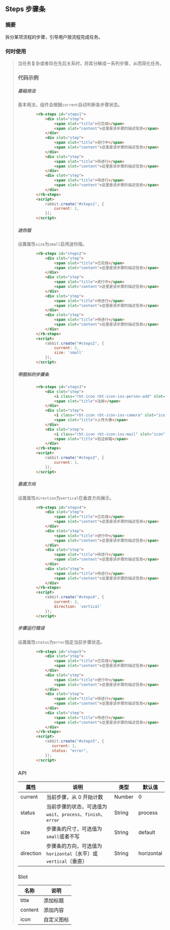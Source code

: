 ## Steps 步骤条

### 摘要

拆分某项流程的步骤，引导用户按流程完成任务。

### 何时使用

<blockquote>当任务复杂或者存在先后关系时，将其分解成一系列步骤，从而简化任务。

### 代码示例

##### 基础用法

基本用法，组件会根据`current`自动判断各步骤状态。

```html
        <rb-steps id="steps1">
            <div slot="step">
                <span slot="title">已完成</span>
                <span slot="content">这里是该步骤的描述信息</span>
            </div>
            <div slot="step">
                <span slot="title">进行中</span>
                <span slot="content">这里是该步骤的描述信息</span>
            </div>
            <div slot="step">
                <span slot="title">待进行</span>
                <span slot="content">这里是该步骤的描述信息</span>
            </div>
            <div slot="step">
                <span slot="title">待进行</span>
                <span slot="content">这里是该步骤的描述信息</span>
            </div>
        </rb-steps>
        <script>
            rabbit.create("#steps1", {
                current: 1,
            });
        </script>
```

##### 迷你版

设置属性`size`为`small`启用迷你版。

```html
        <rb-steps id="steps2">
            <div slot="step">
                <span slot="title">已完成</span>
                <span slot="content">这里是该步骤的描述信息</span>
            </div>
            <div slot="step">
                <span slot="title">进行中</span>
                <span slot="content">这里是该步骤的描述信息</span>
            </div>
            <div slot="step">
                <span slot="title">待进行</span>
                <span slot="content">这里是该步骤的描述信息</span>
            </div>
            <div slot="step">
                <span slot="title">待进行</span>
                <span slot="content">这里是该步骤的描述信息</span>
            </div>
        </rb-steps>
        <script>
            rabbit.create("#steps2", {
                current: 2,
                size: 'small'
            });
        </script>
```

##### 带图标的步骤条

```html
        <rb-steps id="steps3">
            <div slot="step">
                <i class="rbt-icon rbt-icon-ios-person-add" slot="icon"></i>
                <span slot="title">注册</span>
            </div>
            <div slot="step">
                <i class="rbt-icon rbt-icon-ios-camera" slot="icon"></i>
                <span slot="title">上传头像</span>
            </div>
            <div slot="step">
                <i class="rbt-icon rbt-icon-ios-mail" slot="icon"></i>
                <span slot="title">验证邮箱</span>
            </div>
        </rb-steps>
        <script>
            rabbit.create("#steps3", {
                current: 1,
            });
        </script>
```

##### 垂直方向 

设置属性`direction`为`vertical`在垂直方向展示。

```html
        <rb-steps id="steps4">
            <div slot="step">
                <span slot="title">已完成</span>
                <span slot="content">这里是该步骤的描述信息</span>
            </div>
            <div slot="step">
                <span slot="title">进行中</span>
                <span slot="content">这里是该步骤的描述信息</span>
            </div>
            <div slot="step">
                <span slot="title">待进行</span>
                <span slot="content">这里是该步骤的描述信息</span>
            </div>
            <div slot="step">
                <span slot="title">待进行</span>
                <span slot="content">这里是该步骤的描述信息</span>
            </div>
        </rb-steps>
        <script>
            rabbit.create("#steps4", {
                current: 2,
                direction: 'vertical'
            });
        </script>
```

##### 步骤运行错误 

设置属性`status`为`error`指定当前步骤状态。

```html
        <rb-steps id="steps5">
            <div slot="step">
                <span slot="title">已完成</span>
                <span slot="content">这里是该步骤的描述信息</span>
            </div>
            <div slot="step">
                <span slot="title">进行中</span>
                <span slot="content">这里是该步骤的描述信息</span>
            </div>
            <div slot="step">
                <span slot="title">待进行</span>
                <span slot="content">这里是该步骤的描述信息</span>
            </div>
            <div slot="step">
                <span slot="title">待进行</span>
                <span slot="content">这里是该步骤的描述信息</span>
            </div>
        </rb-steps>
        <script>
            rabbit.create("#steps5", {
               current: 1,
       		   status: "error",
            });
        </script>
```

### API

| 属性      | 说明                                                         | 类型   | 默认值     |
| --------- | ------------------------------------------------------------ | ------ | ---------- |
| current   | 当前步骤，从 0 开始计数                                      | Number | 0          |
| status    | 当前步骤的状态，可选值为`wait`、`process`、`finish`、`error` | String | process    |
| size      | 步骤条的尺寸，可选值为`small`或者不写                        | String | default    |
| direction | 步骤条的方向，可选值为`horizontal`（水平）或`vertical`（垂直） | String | horizontal |

### Slot

| 名称    | 说明       |
| ------- | ---------- |
| title   | 添加标题   |
| content | 添加内容   |
| icon    | 自定义图标 |

